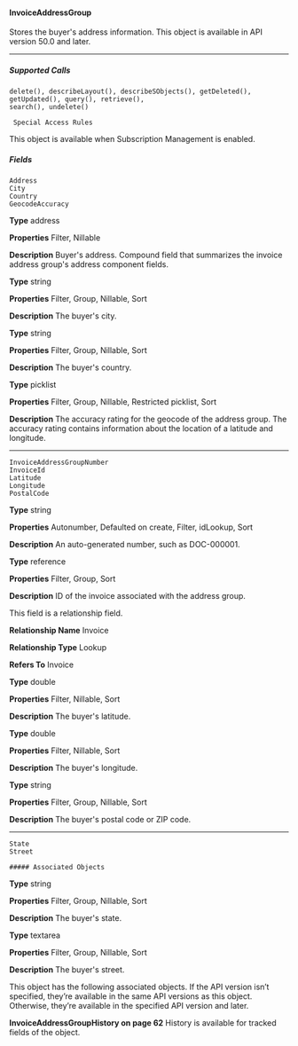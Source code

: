 #### InvoiceAddressGroup

Stores the buyer's address information. This object is available in API version 50.0 and later.


-----

##### Supported Calls
```
delete(), describeLayout(), describeSObjects(), getDeleted(), getUpdated(), query(), retrieve(),
search(), undelete()

 Special Access Rules

```
This object is available when Subscription Management is enabled.

##### Fields

```
Address
City
Country
GeocodeAccuracy

```

**Type**
address

**Properties**
Filter, Nillable

**Description**
Buyer's address. Compound field that summarizes the invoice address group's address
component fields.

**Type**
string

**Properties**
Filter, Group, Nillable, Sort

**Description**
The buyer's city.

**Type**
string

**Properties**
Filter, Group, Nillable, Sort

**Description**
The buyer's country.

**Type**
picklist

**Properties**
Filter, Group, Nillable, Restricted picklist, Sort

**Description**
The accuracy rating for the geocode of the address group. The accuracy rating contains
information about the location of a latitude and longitude.


-----

```
InvoiceAddressGroupNumber
InvoiceId
Latitude
Longitude
PostalCode

```

**Type**
string

**Properties**
Autonumber, Defaulted on create, Filter, idLookup, Sort

**Description**
An auto-generated number, such as DOC-000001.

**Type**
reference

**Properties**
Filter, Group, Sort

**Description**
ID of the invoice associated with the address group.

This field is a relationship field.

**Relationship Name**
Invoice

**Relationship Type**
Lookup

**Refers To**
Invoice

**Type**
double

**Properties**
Filter, Nillable, Sort

**Description**
The buyer's latitude.

**Type**
double

**Properties**
Filter, Nillable, Sort

**Description**
The buyer's longitude.

**Type**
string

**Properties**
Filter, Group, Nillable, Sort

**Description**
The buyer's postal code or ZIP code.


-----

```
State
Street

##### Associated Objects

```

**Type**
string

**Properties**
Filter, Group, Nillable, Sort

**Description**
The buyer's state.

**Type**
textarea

**Properties**
Filter, Group, Nillable, Sort

**Description**
The buyer's street.


This object has the following associated objects. If the API version isn’t specified, they’re available in the same API versions as this object.
Otherwise, they’re available in the specified API version and later.

**InvoiceAddressGroupHistory on page 62**
History is available for tracked fields of the object.
